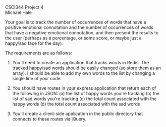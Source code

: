 CSCI344 Project 4  
Michael Hale  

Your goal is to track the number of occurrences of words that have a positive emotional connotation and the number of occurrences of words that have a negative emotional connotation, and then present the results to the user (perhaps as a percentage, or some score, or maybe just a happy/sad face for the day).

The requirements are as follows:

1) You'll need to create an application that tracks words in Redis. The tracked happy/sad words should be easily changed (so store them as an array). I should be able to add my own words to the list by changing a single line of your code.

2. You should have routes in your express application that return each of the following in JSON:
  (a) the list of happy words you're tracking
  (b) the list of sad words you're tracking
  (c) the total count associated with the happy words
  (d) the total count associated with the sad words

3) You'll create a client-side application in the public directory that connects to these routes via jQuery.